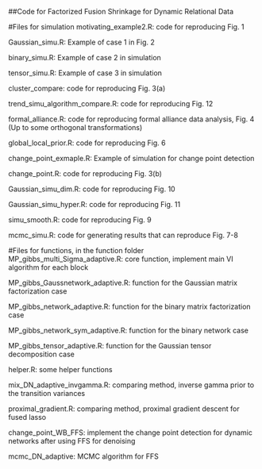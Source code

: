 ##Code for Factorized Fusion Shrinkage for Dynamic Relational Data

#Files for simulation
motivating_example2.R: code for reproducing Fig. 1

Gaussian_simu.R: Example of case 1 in Fig. 2

binary_simu.R: Example of case 2 in simulation

tensor_simu.R: Example of case 3 in simulation

cluster_compare: code for reproducing Fig. 3(a)

trend_simu_algorithm_compare.R: code for reproducing Fig. 12

formal_alliance.R: code for reproducing formal alliance data analysis, Fig. 4 (Up to some orthogonal transformations)

global_local_prior.R: code for reproducing Fig. 6

change_point_exmaple.R: Example of simulation for change point detection

change_point.R: code for reproducing Fig. 3(b)

Gaussian_simu_dim.R: code for reproducing Fig. 10

Gaussian_simu_hyper.R: code for reproducing Fig. 11

simu_smooth.R: code for reproducing Fig. 9

mcmc_simu.R: code for generating results that can reproduce Fig. 7-8

#Files for functions, in the function folder
MP_gibbs_multi_Sigma_adaptive.R: core function, implement main VI algorithm for each block

MP_gibbs_Gaussnetwork_adaptive.R: function for the Gaussian matrix factorization case

MP_gibbs_network_adaptive.R: function for the binary matrix factorization case

MP_gibbs_network_sym_adaptive.R: function for the binary network case

MP_gibbs_tensor_adaptive.R: function for the Gaussian tensor decomposition case

helper.R: some helper functions

mix_DN_adaptive_invgamma.R: comparing method, inverse gamma prior to the transition variances

proximal_gradient.R: comparing method, proximal gradient descent for fused lasso

change_point_WB_FFS: implement the change point detection for dynamic networks after using FFS for denoising

mcmc_DN_adaptive: MCMC algorithm for FFS
